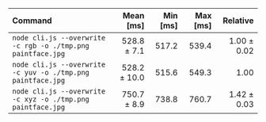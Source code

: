 | Command | Mean [ms] | Min [ms] | Max [ms] | Relative |
|:---|---:|---:|---:|---:|
| `node cli.js --overwrite -c rgb -o ./tmp.png paintface.jpg` | 528.8 ± 7.1 | 517.2 | 539.4 | 1.00 ± 0.02 |
| `node cli.js --overwrite -c yuv -o ./tmp.png paintface.jpg` | 528.2 ± 10.0 | 515.6 | 549.3 | 1.00 |
| `node cli.js --overwrite -c xyz -o ./tmp.png paintface.jpg` | 750.7 ± 8.9 | 738.8 | 760.7 | 1.42 ± 0.03 |

